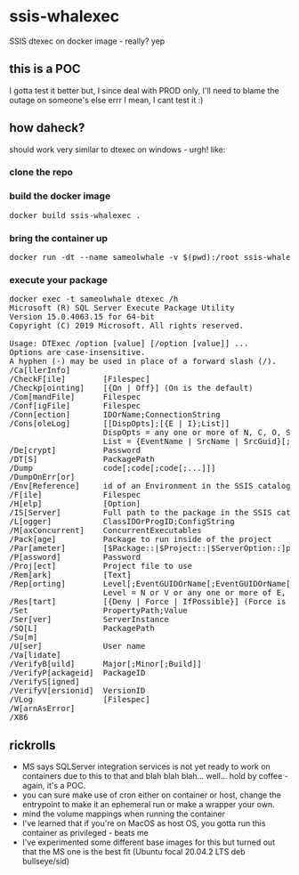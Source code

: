 # ssis-whalexec
SSIS dtexec on docker image - really? yep

## this is a POC
I gotta test it better but, I since deal with PROD only, I'll need to blame the outage on someone's else errr I mean, I cant test it :)

## how daheck?
should work very similar to dtexec on windows - urgh! like:

### clone the repo
### build the docker image
<pre>docker build ssis-whalexec .</pre>

### bring the container up
<pre>docker run -dt --name sameolwhale -v $(pwd):/root ssis-whalexec</pre>

### execute your package
<pre>docker exec -t sameolwhale dtexec /h
Microsoft (R) SQL Server Execute Package Utility
Version 15.0.4063.15 for 64-bit
Copyright (C) 2019 Microsoft. All rights reserved.

Usage: DTExec /option [value] [/option [value]] ...
Options are case-insensitive.
A hyphen (-) may be used in place of a forward slash (/).
/Ca[llerInfo]
/CheckF[ile]        [Filespec]
/Checkp[ointing]    [{On | Off}] (On is the default)
/Com[mandFile]      Filespec
/Conf[igFile]       Filespec
/Conn[ection]       IDOrName;ConnectionString
/Cons[oleLog]       [[DispOpts];[{E | I};List]]
                    DispOpts = any one or more of N, C, O, S, G, X, M, or T.
                    List = {EventName | SrcName | SrcGuid}[;List]
/De[crypt]          Password
/DT[S]              PackagePath
/Dump               code[;code[;code[;...]]]
/DumpOnErr[or]
/Env[Reference]     id of an Environment in the SSIS catalog
/F[ile]             Filespec
/H[elp]             [Option]
/IS[Server]         Full path to the package in the SSIS catalog
/L[ogger]           ClassIDOrProgID;ConfigString
/M[axConcurrent]    ConcurrentExecutables
/Pack[age]          Package to run inside of the project
/Par[ameter]        [$Package::|$Project::|$ServerOption::]parameter_name[(data_type)];literal_value
/P[assword]         Password
/Proj[ect]          Project file to use
/Rem[ark]           [Text]
/Rep[orting]        Level[;EventGUIDOrName[;EventGUIDOrName[...]]
                    Level = N or V or any one or more of E, W, I, C, D, or P.
/Res[tart]          [{Deny | Force | IfPossible}] (Force is the default)
/Set                PropertyPath;Value
/Ser[ver]           ServerInstance
/SQ[L]              PackagePath
/Su[m]
/U[ser]             User name
/Va[lidate]
/VerifyB[uild]      Major[;Minor[;Build]]
/VerifyP[ackageid]  PackageID
/VerifyS[igned]
/VerifyV[ersionid]  VersionID
/VLog               [Filespec]
/W[arnAsError]
/X86
</pre>

## rickrolls
- MS says SQLServer integration services is not yet ready to work on containers due to this to that and blah blah blah... well... hold by coffee - again, it's a POC.
- you can sure make use of cron either on container or host, change the entrypoint to make it an ephemeral run or make a wrapper your own. 
- mind the volume mappings when running the container
- I've learned that if you're on MacOS as host OS, you gotta run this container as privileged - beats me
- I've experimented some different base images for this but turned out that the MS one is the best fit (Ubuntu focal 20.04.2 LTS deb bullseye/sid)
